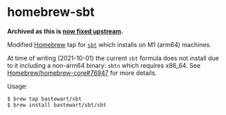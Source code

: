 # homebrew-sbt

**Archived as this is [now fixed upstream](https://github.com/Homebrew/homebrew-core/commit/ead23d60cf3d06cc621e65e19228a12add5d1fd8#diff-fa60f13055f7e52179d5d587a5461c16f88750366ba22a2c46023d8b6599374e).**

Modified [Homebrew] tap for [`sbt`] which installs on M1 (arm64) machines.

At time of writing (2021-10-01) the current `sbt` formula does not install
due to it including a non-arm64 binary: `sbtn` which requires x86_64.
See [Homebrew/homebrew-core#76947](https://github.com/Homebrew/homebrew-core/pull/76947)
for more details.

Usage:
  
	$ brew tap bastewart/sbt
	$ brew install bastewart/sbt/sbt

[Homebrew]: https://brew.sh/
[`sbt`]: (https://www.scala-sbt.org/)
